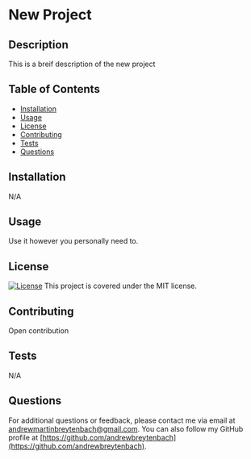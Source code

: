 # New Project
  
  ## Description
  This is a breif description of the new project
  
  ## Table of Contents
  - [Installation](#installation)
  - [Usage](#usage)
  - [License](#license)
  - [Contributing](#contributing)
  - [Tests](#tests)
  - [Questions](#questions)
  
  ## Installation
  N/A
  
  ## Usage
  Use it however you personally need to.
  
  ## License
  [![License](https://img.shields.io/badge/license-MIT-green)](https://opensource.org/licenses/MIT)
  This project is covered under the MIT license.
  
  ## Contributing
  Open contribution
  
  ## Tests
  N/A
  
  ## Questions
  For additional questions or feedback, please contact me via email at andrewmartinbreytenbach@gmail.com. You can also follow my GitHub profile at [https://github.com/andrewbreytenbach](https://github.com/andrewbreytenbach).
  
  